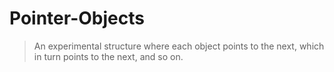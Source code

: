 # Pointer-Objects

> An experimental structure where each object points to the next, which in turn points to the next, and so on.

